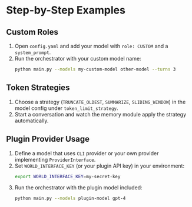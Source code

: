 # Step-by-Step Examples

## Custom Roles

1. Open `config.yaml` and add your model with `role: CUSTOM` and a `system_prompt`.
2. Run the orchestrator with your custom model name:
   ```bash
   python main.py --models my-custom-model other-model --turns 3
   ```

## Token Strategies

1. Choose a strategy (`TRUNCATE_OLDEST`, `SUMMARIZE`, `SLIDING_WINDOW`) in the model config under `token_limit_strategy`.
2. Start a conversation and watch the memory module apply the strategy automatically.

## Plugin Provider Usage

1. Define a model that uses `CLI` provider or your own provider implementing `ProviderInterface`.
2. Set `WORLD_INTERFACE_KEY` (or your plugin API key) in your environment:
   ```bash
   export WORLD_INTERFACE_KEY=my-secret-key
   ```
3. Run the orchestrator with the plugin model included:
   ```bash
   python main.py --models plugin-model gpt-4
   ```
